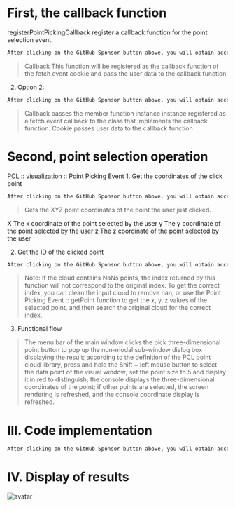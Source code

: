 #  First, the callback function 

 registerPointPickingCallback register a callback function for the point selection event. 

  ```python  
After clicking on the GitHub Sponsor button above, you will obtain access permissions to my private code repository ( https://github.com/slowlon/my_code_bar ) to view this blog code. By searching the code number of this blog, you can find the code you need, code number is: 2024020309574170916
  ```  
>  Callback This function will be registered as the callback function of the fetch event cookie and pass the user data to the callback function 

 2. Option 2: 

  ```python  
After clicking on the GitHub Sponsor button above, you will obtain access permissions to my private code repository ( https://github.com/slowlon/my_code_bar ) to view this blog code. By searching the code number of this blog, you can find the code you need, code number is: 2024020309574170916
  ```  
>  Callback passes the member function instance instance registered as a fetch event callback to the class that implements the callback function. Cookie passes user data to the callback function 

#  Second, point selection operation 

 PCL :: visualization :: Point Picking Event 1. Get the coordinates of the click point 

  ```python  
After clicking on the GitHub Sponsor button above, you will obtain access permissions to my private code repository ( https://github.com/slowlon/my_code_bar ) to view this blog code. By searching the code number of this blog, you can find the code you need, code number is: 2024020309574170916
  ```  
>  Gets the XYZ point coordinates of the point the user just clicked.

 X The x coordinate of the point selected by the user y The y coordinate of the point selected by the user z The z coordinate of the point selected by the user 

 2. Get the ID of the clicked point 

  ```python  
After clicking on the GitHub Sponsor button above, you will obtain access permissions to my private code repository ( https://github.com/slowlon/my_code_bar ) to view this blog code. By searching the code number of this blog, you can find the code you need, code number is: 2024020309574170916
  ```  
>  Note: If the cloud contains NaNs points, the index returned by this function will not correspond to the original index. To get the correct index, you can clean the input cloud to remove nan, or use the Point Picking Event :: getPoint function to get the x, y, z values of the selected point, and then search the original cloud for the correct index. 

 3. Functional flow 

>  The menu bar of the main window clicks the pick three-dimensional point button to pop up the non-modal sub-window dialog box displaying the result; according to the definition of the PCL point cloud library, press and hold the Shift + left mouse button to select the data point of the visual window; set the point size to 5 and display it in red to distinguish; the console displays the three-dimensional coordinates of the point; if other points are selected, the screen rendering is refreshed, and the console coordinate display is refreshed. 

#  III. Code implementation 

  ```python  
After clicking on the GitHub Sponsor button above, you will obtain access permissions to my private code repository ( https://github.com/slowlon/my_code_bar ) to view this blog code. By searching the code number of this blog, you can find the code you need, code number is: 2024020309574170916
  ```  
#  IV. Display of results 

 ![avatar]( 2021021221251522.png) 

